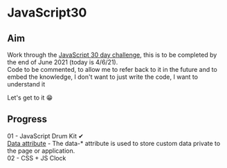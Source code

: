 # JavaScript30  

## Aim  
Work through the [JavaScript 30 day challenge](https://javascript30.com/), this is to be completed by the end of June 2021 (today is 4/6/21).  
Code to be commented, to allow me to refer back to it in the future and to embed the knowledge, I don't want to just write the code, I want to understand it  

Let's get to it 😁  

## Progress  

01 - JavaScript Drum Kit ✔  
    [Data attribute](https://www.w3schools.com/tags/att_data-.asp) - The data-* attribute is used to store custom data private to the page or application.  
02 - CSS + JS Clock  
    

